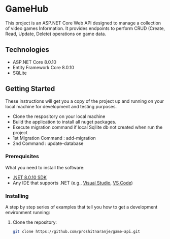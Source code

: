# GameHub

This project is an ASP.NET Core Web API designed to manage a collection of video games Information. It provides endpoints to perform CRUD (Create, Read, Update, Delete) operations on game data.

## Technologies
- ASP.NET Core 8.0.10
- Entity Framework Core 8.0.10
- SQLite

## Getting Started
These instructions will get you a copy of the project up and running on your local machine for development and testing purposes.
- Clone the respository on your local machine
- Build the application to install all nuget packages.
- Execute migration command if local Sqllite db not created when run the project
- 1st Migration Command :   add-migration <nameForMigration>
- 2nd Command : update-database

### Prerequisites
What you need to install the software:
- [.NET 8.0.10 SDK](https://dotnet.microsoft.com/en-us/download/dotnet/8.0)
- Any IDE that supports .NET (e.g., [Visual Studio](https://visualstudio.microsoft.com), [VS Code](https://code.visualstudio.com))

### Installing
A step by step series of examples that tell you how to get a development environment running:
1. Clone the repository:
   ```bash
   git clone https://github.com/proshitnaranje/game-api.git

